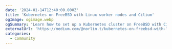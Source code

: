 ```yaml
---
date: '2024-01-14T12:40:00.000Z'
title: 'Kubernetes on FreeBSD with Linux worker nodes and Cilium'
ogImage: ogimage.webp
ogSummary: 'Learn how to set up a Kubernetes cluster on FreeBSD with Cilium in a homelab'
externalUrl: 'https://medium.com/@norlin.t/kubernetes-on-freebsd-with-linux-worker-nodes-and-cilium-a87c50daef03'
categories:
  - Community
---
```


